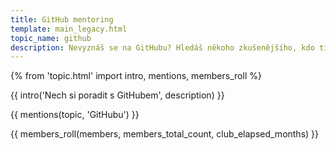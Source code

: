```yaml
---
title: GitHub mentoring
template: main_legacy.html
topic_name: github
description: Nevyznáš se na GitHubu? Hledáš někoho zkušenějšího, kdo ti poradí, když se zasekneš? Kdo ti ukáže správné postupy a nasměruje tě na kvalitní návody nebo kurzy?
---
```

{% from 'topic.html' import intro, mentions, members_roll %}

{{ intro('Nech si poradit s GitHubem', description) }}

{{ mentions(topic, 'GitHubu') }}

{{ members_roll(members, members_total_count, club_elapsed_months) }}
